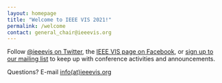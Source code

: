 ```yaml
---
layout: homepage
title: "Welcome to IEEE VIS 2021!"
permalink: /welcome
contact: general_chair@ieeevis.org
---
```


Follow [@ieeevis on Twitter](https://twitter.com/ieeevis), the [IEEE VIS page on Facebook](https://www.facebook.com/ieeevis), or [sign up to our mailing list](https://ieeevis.us20.list-manage.com/subscribe?u=874d4e627b4758f4438963e98&id=6c036e3c40) to keep up with conference activities and announcements.

Questions? E-mail [info(at)ieeevis.org](mailto:info@ieeevis.org)
